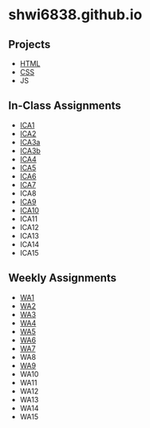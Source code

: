 # shwi6838.github.io


## Projects
- [HTML](shwi6838.github.io/html-midterm/page1.html)
- [CSS](shwi6838.github.io/index.html)
- JS

## In-Class Assignments
- [ICA1](shwi6838.github.io/ica/ica1.html)
- [ICA2](shwi6838.github.io/ica/ica2.pdf)
- [ICA3a](shwi6838.github.io/ica/ica3a.html)
- [ICA3b](shwi6838.github.io/ica/ica3-part2/assets/ica3b.html)
- [ICA4](shwi6838.github.io/ica/ica4.html)
- [ICA5](shwi6838.github.io/ica/ica5/ica5.html)
- [ICA6](shwi6838.github.io/ica/ica6/ica6-part1.html)
- [ICA7](shwi6838.github.io/ica/ica7.html)
- ICA8
- [ICA9](shwi6838.github.io/ica/ica9.html)
- [ICA10](shwi6838.github.io/ica/ica10.html)
- ICA11
- ICA12
- ICA13
- ICA14
- ICA15

## Weekly Assignments
- [WA1](shwi6838.github.io/wa/wa1.html)
- [WA2](shwi6838.github.io/wa/wa2.html)
- [WA3](shwi6838.github.io/wa/wa3.html)
- [WA4](shwi6838.github.io/wa/wa4.html)
- [WA5](shwi6838.github.io/wa/wa5.html)
- [WA6](shwi6838.github.io/wa/wa6/index.html)
- [WA7](shwi6838.github.io/wa/wa7.html)
- WA8
- [WA9](shwi6838.github.io/wa/wa9.html)
- WA10
- WA11
- WA12
- WA13
- WA14
- WA15





